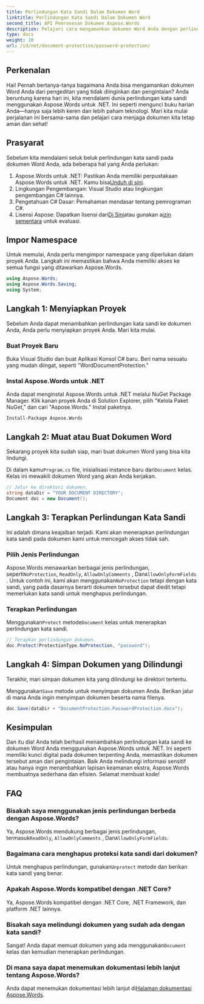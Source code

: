 ```yaml
---
title: Perlindungan Kata Sandi Dalam Dokumen Word
linktitle: Perlindungan Kata Sandi Dalam Dokumen Word
second_title: API Pemrosesan Dokumen Aspose.Words
description: Pelajari cara mengamankan dokumen Word Anda dengan perlindungan kata sandi menggunakan Aspose.Words untuk .NET dalam panduan langkah demi langkah yang mendetail ini.
type: docs
weight: 10
url: /id/net/document-protection/password-protection/
---
```

## Perkenalan

Hai! Pernah bertanya-tanya bagaimana Anda bisa mengamankan dokumen Word Anda dari pengeditan yang tidak diinginkan dan pengintaian? Anda beruntung karena hari ini, kita mendalami dunia perlindungan kata sandi menggunakan Aspose.Words untuk .NET. Ini seperti mengunci buku harian Anda—hanya saja lebih keren dan lebih paham teknologi. Mari kita mulai perjalanan ini bersama-sama dan pelajari cara menjaga dokumen kita tetap aman dan sehat!

## Prasyarat

Sebelum kita mendalami seluk beluk perlindungan kata sandi pada dokumen Word Anda, ada beberapa hal yang Anda perlukan:

1.  Aspose.Words untuk .NET: Pastikan Anda memiliki perpustakaan Aspose.Words untuk .NET. Kamu bisa[Unduh di sini](https://releases.aspose.com/words/net/).
2. Lingkungan Pengembangan: Visual Studio atau lingkungan pengembangan C# lainnya.
3. Pengetahuan C# Dasar: Pemahaman mendasar tentang pemrograman C#.
4.  Lisensi Aspose: Dapatkan lisensi dari[Di Sini](https://purchase.aspose.com/buy)atau gunakan a[izin sementara](https://purchase.aspose.com/temporary-license/) untuk evaluasi.

## Impor Namespace

Untuk memulai, Anda perlu mengimpor namespace yang diperlukan dalam proyek Anda. Langkah ini memastikan bahwa Anda memiliki akses ke semua fungsi yang ditawarkan Aspose.Words.

```csharp
using Aspose.Words;
using Aspose.Words.Saving;
using System;
```

## Langkah 1: Menyiapkan Proyek

Sebelum Anda dapat menambahkan perlindungan kata sandi ke dokumen Anda, Anda perlu menyiapkan proyek Anda. Mari kita mulai.

### Buat Proyek Baru

Buka Visual Studio dan buat Aplikasi Konsol C# baru. Beri nama sesuatu yang mudah diingat, seperti "WordDocumentProtection."

### Instal Aspose.Words untuk .NET

Anda dapat menginstal Aspose.Words untuk .NET melalui NuGet Package Manager. Klik kanan proyek Anda di Solution Explorer, pilih "Kelola Paket NuGet," dan cari "Aspose.Words." Instal paketnya.

```shell
Install-Package Aspose.Words
```

## Langkah 2: Muat atau Buat Dokumen Word

Sekarang proyek kita sudah siap, mari buat dokumen Word yang bisa kita lindungi.

 Di dalam kamu`Program.cs` file, inisialisasi instance baru dari`Document` kelas. Kelas ini mewakili dokumen Word yang akan Anda kerjakan.

```csharp
// Jalur ke direktori dokumen.
string dataDir = "YOUR DOCUMENT DIRECTORY";
Document doc = new Document();
```

## Langkah 3: Terapkan Perlindungan Kata Sandi

Ini adalah dimana keajaiban terjadi. Kami akan menerapkan perlindungan kata sandi pada dokumen kami untuk mencegah akses tidak sah.

### Pilih Jenis Perlindungan

 Aspose.Words menawarkan berbagai jenis perlindungan, seperti`NoProtection`, `ReadOnly`, `AllowOnlyComments` , Dan`AllowOnlyFormFields` . Untuk contoh ini, kami akan menggunakan`NoProtection` tetapi dengan kata sandi, yang pada dasarnya berarti dokumen tersebut dapat diedit tetapi memerlukan kata sandi untuk menghapus perlindungan.

### Terapkan Perlindungan

 Menggunakan`Protect` metode`Document` kelas untuk menerapkan perlindungan kata sandi. 

```csharp
// Terapkan perlindungan dokumen.
doc.Protect(ProtectionType.NoProtection, "password");
```

## Langkah 4: Simpan Dokumen yang Dilindungi

Terakhir, mari simpan dokumen kita yang dilindungi ke direktori tertentu.


 Menggunakan`Save` metode untuk menyimpan dokumen Anda. Berikan jalur di mana Anda ingin menyimpan dokumen beserta nama filenya.

```csharp
doc.Save(dataDir + "DocumentProtection.PasswordProtection.docx");
```

## Kesimpulan

Dan itu dia! Anda telah berhasil menambahkan perlindungan kata sandi ke dokumen Word Anda menggunakan Aspose.Words untuk .NET. Ini seperti memiliki kunci digital pada dokumen terpenting Anda, memastikan dokumen tersebut aman dari pengintaian. Baik Anda melindungi informasi sensitif atau hanya ingin menambahkan lapisan keamanan ekstra, Aspose.Words membuatnya sederhana dan efisien. Selamat membuat kode!

## FAQ

### Bisakah saya menggunakan jenis perlindungan berbeda dengan Aspose.Words?

 Ya, Aspose.Words mendukung berbagai jenis perlindungan, termasuk`ReadOnly`, `AllowOnlyComments` , Dan`AllowOnlyFormFields`.

### Bagaimana cara menghapus proteksi kata sandi dari dokumen?

 Untuk menghapus perlindungan, gunakan`Unprotect` metode dan berikan kata sandi yang benar.

### Apakah Aspose.Words kompatibel dengan .NET Core?

Ya, Aspose.Words kompatibel dengan .NET Core, .NET Framework, dan platform .NET lainnya.

### Bisakah saya melindungi dokumen yang sudah ada dengan kata sandi?

 Sangat! Anda dapat memuat dokumen yang ada menggunakan`Document` kelas dan kemudian menerapkan perlindungan.

### Di mana saya dapat menemukan dokumentasi lebih lanjut tentang Aspose.Words?

Anda dapat menemukan dokumentasi lebih lanjut di[Halaman dokumentasi Aspose.Words](https://reference.aspose.com/words/net/).
